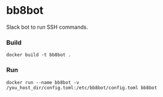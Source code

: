 # bb8bot
Slack bot to run SSH commands.

### Build
```
docker build -t bb8bot . 
```

### Run
```
docker run --name bb8bot -v /you_host_dir/config.toml:/etc/bb8bot/config.toml bb8bot
```
